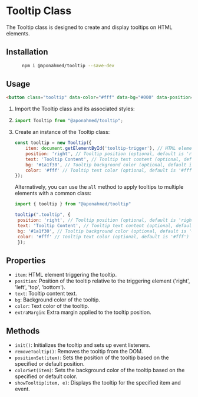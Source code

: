 # Tooltip Class

The Tooltip class is designed to create and display tooltips on HTML elements.

## Installation

```bash
      npm i @aponahmed/tooltip --save-dev
```

## Usage

```html 
<button class="tooltip" data-color="#fff" data-bg="#000" data-position="top" title="Top Tooltip">Hover me</button>

```

1. Import the Tooltip class and its associated styles:
2. 
   ```javascript
   import Tooltip from "@aponahmed/tooltip";

   ```

3. Create an instance of the Tooltip class:

   ```javascript
   const tooltip = new Tooltip({
       item: document.getElementById('tooltip-trigger'), // HTML element triggering the tooltip
       position: 'right', // Tooltip position (optional, default is 'right')
       text: 'Tooltip Content', // Tooltip text content (optional, default is false)
       bg: '#1a1f30', // Tooltip background color (optional, default is '#1a1f30')
       color: '#fff' // Tooltip text color (optional, default is '#fff')
   });
   ```

   Alternatively, you can use the `all` method to apply tooltips to multiple elements with a common class:

   ```javascript
   import { tooltip } from "@aponahmed/tooltip"
   
   tooltip(".tooltip", {
    position: 'right', // Tooltip position (optional, default is 'right')
    text: 'Tooltip Content', // Tooltip text content (optional, default is 'Tooltip Content')
    bg: '#1a1f30', // Tooltip background color (optional, default is '#1a1f30')
    color: '#fff' // Tooltip text color (optional, default is '#fff')
	});
	```

## Properties

- `item`: HTML element triggering the tooltip.
- `position`: Position of the tooltip relative to the triggering element ('right', 'left', 'top', 'bottom').
- `text`: Tooltip content text.
- `bg`: Background color of the tooltip.
- `color`: Text color of the tooltip.
- `extraMargin`: Extra margin applied to the tooltip position.

## Methods

- `init()`: Initializes the tooltip and sets up event listeners.
- `removeTooltip()`: Removes the tooltip from the DOM.
- `positionSet(item)`: Sets the position of the tooltip based on the specified or default position.
- `colorSet(item)`: Sets the background color of the tooltip based on the specified or default color.
- `showTooltip(item, e)`: Displays the tooltip for the specified item and event.
